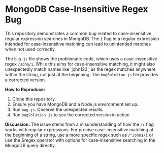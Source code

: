 # MongoDB Case-Insensitive Regex Bug

This repository demonstrates a common bug related to case-insensitive regular expression searches in MongoDB.  The `i` flag in a regular expression intended for case-insensitive matching can lead to unintended matches when not used correctly.

The `bug.js` file shows the problematic code, which uses a case-insensitive regex `/John/i`. While this aims for case-insensitive matching, it might also unexpectedly match names like 'john123', as the regex matches anywhere within the string, not just at the beginning. The `bugSolution.js` file provides a corrected version. 

**How to Reproduce:**
1. Clone this repository.
2. Ensure you have MongoDB and a Node.js environment set up.
3. Run `bug.js`. Observe the unexpected results.
4. Run `bugSolution.js` to see the corrected version in action.

**Discussion:** 
The issue stems from a misunderstanding of how the `/i` flag works with regular expressions. For precise case-insensitive matching at the beginning of a string, use a more specific regex such as `/^John$/i`  or use the $regex operator with options for case-insensitive searching in the MongoDB query directly.